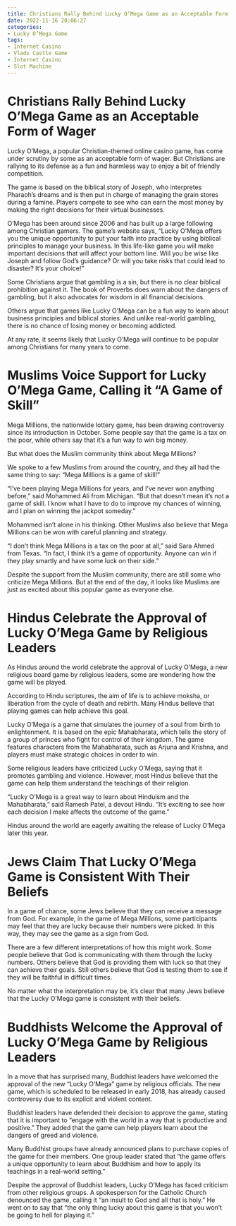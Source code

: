 ```yaml
---
title: Christians Rally Behind Lucky O’Mega Game as an Acceptable Form of Wager
date: 2022-11-16 20:06:27
categories:
- Lucky O’Mega Game
tags:
- Internet Casino
- Vlads Castle Game
- Internet Casino
- Slot Machine
---
```



#  Christians Rally Behind Lucky O’Mega Game as an Acceptable Form of Wager

Lucky O’Mega, a popular Christian-themed online casino game, has come under scrutiny by some as an acceptable form of wager. But Christians are rallying to its defense as a fun and harmless way to enjoy a bit of friendly competition.

The game is based on the biblical story of Joseph, who interpretes Pharaoh’s dreams and is then put in charge of managing the grain stores during a famine. Players compete to see who can earn the most money by making the right decisions for their virtual businesses.

O’Mega has been around since 2006 and has built up a large following among Christian gamers. The game’s website says, “Lucky O’Mega offers you the unique opportunity to put your faith into practice by using biblical principles to manage your business. In this life-like game you will make important decisions that will affect your bottom line. Will you be wise like Joseph and follow God’s guidance? Or will you take risks that could lead to disaster? It’s your choice!”

Some Christians argue that gambling is a sin, but there is no clear biblical prohibition against it. The book of Proverbs does warn about the dangers of gambling, but it also advocates for wisdom in all financial decisions.

Others argue that games like Lucky O’Mega can be a fun way to learn about business principles and biblical stories. And unlike real-world gambling, there is no chance of losing money or becoming addicted.

At any rate, it seems likely that Lucky O’Mega will continue to be popular among Christians for many years to come.

#  Muslims Voice Support for Lucky O’Mega Game, Calling it “A Game of Skill”

Mega Millions, the nationwide lottery game, has been drawing controversy since its introduction in October. Some people say that the game is a tax on the poor, while others say that it’s a fun way to win big money.

But what does the Muslim community think about Mega Millions?

We spoke to a few Muslims from around the country, and they all had the same thing to say: “Mega Millions is a game of skill!”

“I’ve been playing Mega Millions for years, and I’ve never won anything before,” said Mohammed Ali from Michigan. “But that doesn’t mean it’s not a game of skill. I know what I have to do to improve my chances of winning, and I plan on winning the jackpot someday.”

Mohammed isn’t alone in his thinking. Other Muslims also believe that Mega Millions can be won with careful planning and strategy.

“I don’t think Mega Millions is a tax on the poor at all,” said Sara Ahmed from Texas. “In fact, I think it’s a game of opportunity. Anyone can win if they play smartly and have some luck on their side.”

Despite the support from the Muslim community, there are still some who criticize Mega Millions. But at the end of the day, it looks like Muslims are just as excited about this popular game as everyone else.

#  Hindus Celebrate the Approval of Lucky O’Mega Game by Religious Leaders

As Hindus around the world celebrate the approval of Lucky O’Mega, a new religious board game by religious leaders, some are wondering how the game will be played.

According to Hindu scriptures, the aim of life is to achieve moksha, or liberation from the cycle of death and rebirth. Many Hindus believe that playing games can help achieve this goal.

Lucky O’Mega is a game that simulates the journey of a soul from birth to enlightenment. It is based on the epic Mahabharata, which tells the story of a group of princes who fight for control of their kingdom. The game features characters from the Mahabharata, such as Arjuna and Krishna, and players must make strategic choices in order to win.

Some religious leaders have criticized Lucky O’Mega, saying that it promotes gambling and violence. However, most Hindus believe that the game can help them understand the teachings of their religion.

“Lucky O’Mega is a great way to learn about Hinduism and the Mahabharata,” said Ramesh Patel, a devout Hindu. “It’s exciting to see how each decision I make affects the outcome of the game.”

Hindus around the world are eagerly awaiting the release of Lucky O’Mega later this year.

#  Jews Claim That Lucky O’Mega Game is Consistent With Their Beliefs

In a game of chance, some Jews believe that they can receive a message from God. For example, in the game of Mega Millions, some participants may feel that they are lucky because their numbers were picked. In this way, they may see the game as a sign from God.

There are a few different interpretations of how this might work. Some people believe that God is communicating with them through the lucky numbers. Others believe that God is providing them with luck so that they can achieve their goals. Still others believe that God is testing them to see if they will be faithful in difficult times.

No matter what the interpretation may be, it’s clear that many Jews believe that the Lucky O’Mega game is consistent with their beliefs.

#  Buddhists Welcome the Approval of Lucky O’Mega Game by Religious Leaders

In a move that has surprised many, Buddhist leaders have welcomed the approval of the new “Lucky O’Mega” game by religious officials. The new game, which is scheduled to be released in early 2018, has already caused controversy due to its explicit and violent content.

Buddhist leaders have defended their decision to approve the game, stating that it is important to “engage with the world in a way that is productive and positive.” They added that the game can help players learn about the dangers of greed and violence.

Many Buddhist groups have already announced plans to purchase copies of the game for their members. One group leader stated that “the game offers a unique opportunity to learn about Buddhism and how to apply its teachings in a real-world setting.”

Despite the approval of Buddhist leaders, Lucky O’Mega has faced criticism from other religious groups. A spokesperson for the Catholic Church denounced the game, calling it “an insult to God and all that is holy.” He went on to say that “the only thing lucky about this game is that you won’t be going to hell for playing it.”
